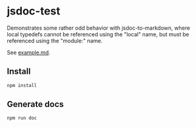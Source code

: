 # jsdoc-test

Demonstrates some rather odd behavior with jsdoc-to-markdown, where local typedefs cannot be referenced using the "local" name, but must be referenced
using the "module:" name.

See [example.md](./example.md).

## Install
```sh
npm install
```

## Generate docs
```sh
npm run doc
```
